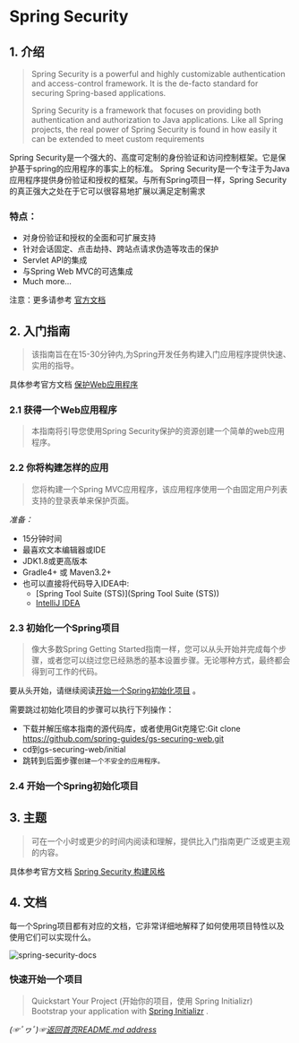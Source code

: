 # Spring Security

## 1. 介绍

> Spring Security is a powerful and highly customizable authentication and access-control framework. It is the de-facto standard for securing Spring-based applications.
>
> Spring Security is a framework that focuses on providing both authentication and authorization to Java applications. Like all Spring projects, the real power of Spring Security is found in how easily it can be extended to meet custom requirements

Spring Security是一个强大的、高度可定制的身份验证和访问控制框架。它是保护基于spring的应用程序的事实上的标准。
Spring Security是一个专注于为Java应用程序提供身份验证和授权的框架。与所有Spring项目一样，Spring Security的真正强大之处在于它可以很容易地扩展以满足定制需求

### 特点：  
* 对身份验证和授权的全面和可扩展支持
* 针对会话固定、点击劫持、跨站点请求伪造等攻击的保护
* Servlet API的集成
* 与Spring Web MVC的可选集成
* Much more…

注意：更多请参考 [官方文档](https://spring.io/projects/spring-security#overview)

## 2. 入门指南
> 该指南旨在在15-30分钟内,为Spring开发任务构建入门应用程序提供快速、实用的指导。 

具体参考官方文档 [保护Web应用程序](https://spring.io/guides/gs/securing-web/)  

### 2.1 获得一个Web应用程序
> 本指南将引导您使用Spring Security保护的资源创建一个简单的web应用程序。  

### 2.2 你将构建怎样的应用
> 您将构建一个Spring MVC应用程序，该应用程序使用一个由固定用户列表支持的登录表单来保护页面。  

*准备：*
* 15分钟时间
* 最喜欢文本编辑器或IDE
* JDK1.8或更高版本
* Gradle4+ 或 Maven3.2+
* 也可以直接将代码导入IDEA中:
  * [Spring Tool Suite (STS)](Spring Tool Suite (STS))
  * [IntelliJ IDEA](https://spring.io/guides/gs/intellij-idea/)
    

### 2.3 初始化一个Spring项目
> 像大多数Spring Getting Started指南一样，您可以从头开始并完成每个步骤，或者您可以绕过您已经熟悉的基本设置步骤。无论哪种方式，最终都会得到可工作的代码。  

要从头开始，请继续阅读[开始一个Spring初始化项目](https://github.com/fredomli/java-standard/blob/main/docs/spring/security/readme.md:53) 。

需要跳过初始化项目的步骤可以执行下列操作：
* 下载并解压缩本指南的源代码库，或者使用Git克隆它:Git clone https://github.com/spring-guides/gs-securing-web.git
* cd到gs-securing-web/initial
* 跳转到后面步骤`创建一个不安全的应用程序。`


### 2.4 开始一个Spring初始化项目

## 3. 主题
> 可在一个小时或更少的时间内阅读和理解，提供比入门指南更广泛或更主观的内容。  

具体参考官方文档 [Spring Security 构建风格](https://spring.io/guides/topicals/spring-security-architecture)
## 4. 文档
每一个Spring项目都有对应的文档，它非常详细地解释了如何使用项目特性以及使用它们可以实现什么。  

![spring-security-docs](https://gitee.com/fredomli/fredomli-picture/raw/picgo/static/images/wordpress/spring-security-document.png)
### 快速开始一个项目
> Quickstart Your Project (开始你的项目，使用 Spring Initializr)  
> Bootstrap your application with [Spring Initializr](https://start.spring.io/) .

*(☞ﾟヮﾟ)☞[返回首页README.md address](https://github.com/fredomli/java-standard)*
